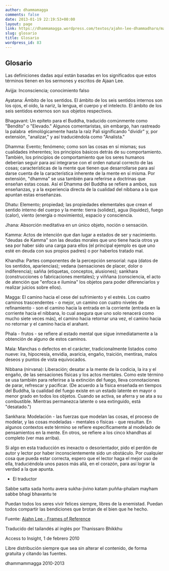 ```yaml
---
author: dhammamagga
comments: false
date: 2013-01-19 22:19:53+00:00
layout: page
link: https://dhammamagga.wordpress.com/textos/ajahn-lee-dhammadharo/marcos-de-referencia/glosario/
slug: glosario
title: Glosario
wordpress_id: 83
---
```


## Glosario


Las definiciones dadas aquí están basadas en los significados que estos términos tienen en los sermones y escritos de Ajaan Lee.

Avijja: Inconsciencia; conocimiento falso

Ayatana: Ámbito de los sentidos. El ámbito de los seis sentidos internos son los ojos, el oído, la nariz, la lengua, el cuerpo y el intelecto. El ámbito de los seis sentidos externos son sus objetos respectivos.

Bhagavant: Un epíteto para el Buddha, traducido comúnmente como "Bendito" o "Elevado." Algunos comentaristas, sin embargo, han rastreado la palabra  etimológicamente hasta la raíz Pali significando "dividir" y, por extensión, "analizar," y así traduciéndola como "Analista."

Dhamma: Evento; fenómeno; como son las cosas en sí mismas; sus cualidades inherentes; los principios básicos detrás de su comportamiento. También, los principios de comportamiento que los seres humanos deberían seguir para así integrarse con el orden natural correcto de las cosas; características de la mente que tienen que desarrollarse para así darse cuenta de la característica inherente de la mente en sí misma. Por extensión, "dhamma" se usa también para referirse a doctrinas que enseñan estas cosas. Así el Dhamma del Buddha se refiere a ambos, sus enseñanzas, y a la experiencia directa de la cualidad del nibbana a la que apuntan estas enseñanzas.

Dhatu: Elemento; propiedad; las propiedades elementales que crean el sentido interno del cuerpo y la mente: tierra (solidez), agua (liquidez), fuego (calor), viento (energía o movimiento), espacio y consciencia.

Jhana: Absorción meditativa en un único objeto, noción o sensación.

Kamma: Actos de intención que dan lugar a estados de ser y nacimiento. "deudas de Kamma" son las deudas morales que uno tiene hacia otros ya sea por haber sido una carga para ellos (el principal ejemplo es que uno esté en deuda con sus propios padres) o por haberlos tratado mal.

Khandha: Partes componentes de la percepción sensorial: rupa (datos de los sentidos, apariencias); vedana (sensaciones de placer, dolor o indiferencia); sañña (etiquetas, conceptos, alusiones); sankhara (construcciones o fabricaciones mentales); y viññana (consciencia, el acto de atención que "enfoca e ilumina" los objetos para poder diferenciarlos y realizar juicios sobre ellos).

Magga: El camino hacia el cese del sufrimiento y el estrés. Los cuatro caminos trascendentes - o mejor, un camino con cuatro niveles de refinamiento - son el camino hacia la entrada en la corriente (entrada en la corriente hacia el nibbana, lo cual asegura que uno solo renacerá como mucho siete veces más), el camino hacia retornar una vez, el camino hacia no retornar y el camino hacia el arahant.

Phala - frutos - se refiere al estado mental que sigue inmediatamente a la obtención de alguno de estos caminos.

Mala: Manchas o defectos en el carácter, tradicionalmente listados como nueve: ira, hipocresía, envidia, avaricia, engaño, traición, mentiras, malos deseos y puntos de vista equivocados.

Nibbana (nirvana): Liberación; desatar a la mente de la codicia, la ira y el engaño, de las sensaciones físicas y los actos mentales. Como este término se usa también para referirse a la extinción del fuego, lleva connotaciones de parar, refrescar y pacificar. (De acuerdo a la física enseñada en tiempos del Buddha, la cualidad del fuego existe en un estado latente en mayor o menor grado en todos los objetos. Cuando se activa, se aferra y se ata a su combustible. Mientras permanezca latente o sea extinguido, está "desatado.")

Sankhara: Modelación - las fuerzas que modelan las cosas, el proceso de modelar, y las cosas modeladas - mentales o físicas - que resultan. En algunos contextos este término se refiere específicamente al modelado de pensamientos en la mente. En otros, se refiere a los cinco khandhas al completo (ver mas arriba).

Si algo en esta traducción es inexacto o desorientador, pido el perdón de autor y lector por haber inconscientemente sido un obstáculo. Por cualquier cosa que pueda estar correcta, espero que el lector haga el mejor uso de ella, traduciéndola unos pasos más allá, en el corazón, para así lograr la verdad a la que apunta.

- El traductor

Sabbe satta sada hontu
avera sukha-jivino
katam puñña-phalam mayham
sabbe bhagi bhavantu te

Puedan todos los seres vivir felices siempre,
libres de la enemistad.
Puedan todos compartir las bendiciones
que brotan de el bien que he hecho.<!-- more -->


Fuente: [Ajahn Lee - Frames of Reference](http://www.accesstoinsight.org/lib/thai/lee/frames.html)




Traducido del tailandés al inglés por Thanissaro Bhikkhu




Access to Insight, 1 de febrero 2010




Libre distribución siempre que sea sin alterar el contenido, de forma gratuita y citando las fuentes.




dhammammagga 2010-2013
